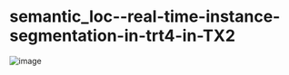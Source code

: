 # semantic_loc--real-time-instance-segmentation-in-trt4-in-TX2


![image](https://github.com/hwh-hit/semantic_loc--real-time-instance-segmentation-in-trt4-in-TX2-/tree/main/results/r0.png)
